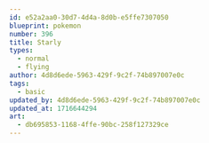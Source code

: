 ```yaml
---
id: e52a2aa0-30d7-4d4a-8d0b-e5ffe7307050
blueprint: pokemon
number: 396
title: Starly
types:
  - normal
  - flying
author: 4d8d6ede-5963-429f-9c2f-74b897007e0c
tags:
  - basic
updated_by: 4d8d6ede-5963-429f-9c2f-74b897007e0c
updated_at: 1716644294
art:
  - db695853-1168-4ffe-90bc-258f127329ce
---
```

